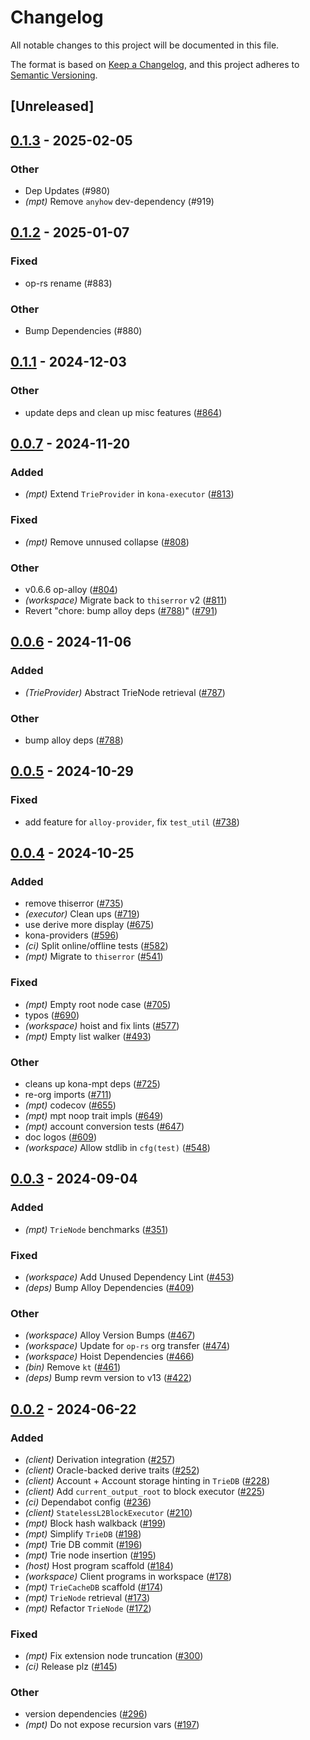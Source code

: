 # Changelog
All notable changes to this project will be documented in this file.

The format is based on [Keep a Changelog](https://keepachangelog.com/en/1.0.0/),
and this project adheres to [Semantic Versioning](https://semver.org/spec/v2.0.0.html).

## [Unreleased]

## [0.1.3](https://github.com/op-rs/kona/compare/kona-mpt-v0.1.2...kona-mpt-v0.1.3) - 2025-02-05

### Other

- Dep Updates (#980)
- *(mpt)* Remove `anyhow` dev-dependency (#919)

## [0.1.2](https://github.com/op-rs/kona/compare/kona-mpt-v0.1.1...kona-mpt-v0.1.2) - 2025-01-07

### Fixed

- op-rs rename (#883)

### Other

- Bump Dependencies (#880)

## [0.1.1](https://github.com/op-rs/kona/compare/kona-mpt-v0.1.0...kona-mpt-v0.1.1) - 2024-12-03

### Other

- update deps and clean up misc features ([#864](https://github.com/op-rs/kona/pull/864))

## [0.0.7](https://github.com/op-rs/kona/compare/kona-mpt-v0.0.6...kona-mpt-v0.0.7) - 2024-11-20

### Added

- *(mpt)* Extend `TrieProvider` in `kona-executor` ([#813](https://github.com/op-rs/kona/pull/813))

### Fixed

- *(mpt)* Remove unnused collapse ([#808](https://github.com/op-rs/kona/pull/808))

### Other

- v0.6.6 op-alloy ([#804](https://github.com/op-rs/kona/pull/804))
- *(workspace)* Migrate back to `thiserror` v2 ([#811](https://github.com/op-rs/kona/pull/811))
- Revert "chore: bump alloy deps ([#788](https://github.com/op-rs/kona/pull/788))" ([#791](https://github.com/op-rs/kona/pull/791))

## [0.0.6](https://github.com/op-rs/kona/compare/kona-mpt-v0.0.5...kona-mpt-v0.0.6) - 2024-11-06

### Added

- *(TrieProvider)* Abstract TrieNode retrieval ([#787](https://github.com/op-rs/kona/pull/787))

### Other

- bump alloy deps ([#788](https://github.com/op-rs/kona/pull/788))

## [0.0.5](https://github.com/op-rs/kona/compare/kona-mpt-v0.0.4...kona-mpt-v0.0.5) - 2024-10-29

### Fixed

- add feature for `alloy-provider`, fix `test_util` ([#738](https://github.com/op-rs/kona/pull/738))

## [0.0.4](https://github.com/op-rs/kona/compare/kona-mpt-v0.0.3...kona-mpt-v0.0.4) - 2024-10-25

### Added

- remove thiserror ([#735](https://github.com/op-rs/kona/pull/735))
- *(executor)* Clean ups ([#719](https://github.com/op-rs/kona/pull/719))
- use derive more display ([#675](https://github.com/op-rs/kona/pull/675))
- kona-providers ([#596](https://github.com/op-rs/kona/pull/596))
- *(ci)* Split online/offline tests ([#582](https://github.com/op-rs/kona/pull/582))
- *(mpt)* Migrate to `thiserror` ([#541](https://github.com/op-rs/kona/pull/541))

### Fixed

- *(mpt)* Empty root node case ([#705](https://github.com/op-rs/kona/pull/705))
- typos ([#690](https://github.com/op-rs/kona/pull/690))
- *(workspace)* hoist and fix lints ([#577](https://github.com/op-rs/kona/pull/577))
- *(mpt)* Empty list walker ([#493](https://github.com/op-rs/kona/pull/493))

### Other

- cleans up kona-mpt deps ([#725](https://github.com/op-rs/kona/pull/725))
- re-org imports ([#711](https://github.com/op-rs/kona/pull/711))
- *(mpt)* codecov ([#655](https://github.com/op-rs/kona/pull/655))
- *(mpt)* mpt noop trait impls ([#649](https://github.com/op-rs/kona/pull/649))
- *(mpt)* account conversion tests ([#647](https://github.com/op-rs/kona/pull/647))
- doc logos ([#609](https://github.com/op-rs/kona/pull/609))
- *(workspace)* Allow stdlib in `cfg(test)` ([#548](https://github.com/op-rs/kona/pull/548))

## [0.0.3](https://github.com/op-rs/kona/compare/kona-mpt-v0.0.2...kona-mpt-v0.0.3) - 2024-09-04

### Added
- *(mpt)* `TrieNode` benchmarks ([#351](https://github.com/op-rs/kona/pull/351))

### Fixed
- *(workspace)* Add Unused Dependency Lint ([#453](https://github.com/op-rs/kona/pull/453))
- *(deps)* Bump Alloy Dependencies ([#409](https://github.com/op-rs/kona/pull/409))

### Other
- *(workspace)* Alloy Version Bumps ([#467](https://github.com/op-rs/kona/pull/467))
- *(workspace)* Update for `op-rs` org transfer ([#474](https://github.com/op-rs/kona/pull/474))
- *(workspace)* Hoist Dependencies ([#466](https://github.com/op-rs/kona/pull/466))
- *(bin)* Remove `kt` ([#461](https://github.com/op-rs/kona/pull/461))
- *(deps)* Bump revm version to v13 ([#422](https://github.com/op-rs/kona/pull/422))

## [0.0.2](https://github.com/op-rs/kona/compare/kona-mpt-v0.0.1...kona-mpt-v0.0.2) - 2024-06-22

### Added
- *(client)* Derivation integration ([#257](https://github.com/op-rs/kona/pull/257))
- *(client)* Oracle-backed derive traits ([#252](https://github.com/op-rs/kona/pull/252))
- *(client)* Account + Account storage hinting in `TrieDB` ([#228](https://github.com/op-rs/kona/pull/228))
- *(client)* Add `current_output_root` to block executor ([#225](https://github.com/op-rs/kona/pull/225))
- *(ci)* Dependabot config ([#236](https://github.com/op-rs/kona/pull/236))
- *(client)* `StatelessL2BlockExecutor` ([#210](https://github.com/op-rs/kona/pull/210))
- *(mpt)* Block hash walkback ([#199](https://github.com/op-rs/kona/pull/199))
- *(mpt)* Simplify `TrieDB` ([#198](https://github.com/op-rs/kona/pull/198))
- *(mpt)* Trie DB commit ([#196](https://github.com/op-rs/kona/pull/196))
- *(mpt)* Trie node insertion ([#195](https://github.com/op-rs/kona/pull/195))
- *(host)* Host program scaffold ([#184](https://github.com/op-rs/kona/pull/184))
- *(workspace)* Client programs in workspace ([#178](https://github.com/op-rs/kona/pull/178))
- *(mpt)* `TrieCacheDB` scaffold ([#174](https://github.com/op-rs/kona/pull/174))
- *(mpt)* `TrieNode` retrieval ([#173](https://github.com/op-rs/kona/pull/173))
- *(mpt)* Refactor `TrieNode` ([#172](https://github.com/op-rs/kona/pull/172))

### Fixed
- *(mpt)* Fix extension node truncation ([#300](https://github.com/op-rs/kona/pull/300))
- *(ci)* Release plz ([#145](https://github.com/op-rs/kona/pull/145))

### Other
- version dependencies ([#296](https://github.com/op-rs/kona/pull/296))
- *(mpt)* Do not expose recursion vars ([#197](https://github.com/op-rs/kona/pull/197))
